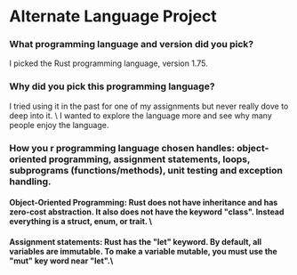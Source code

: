 # Alternate Language Project

### What programming language and version did you pick?
I picked the Rust programming language, version 1.75.

### Why did you pick this programming language? 
I tried using it in the past for one of my assignments but never really dove to deep into it. \\
I wanted to explore the language more and see why many people enjoy the language.

### How you r programming language chosen handles: object-oriented programming, assignment statements, loops, subprograms (functions/methods), unit testing and exception handling.
#### Object-Oriented Programming: Rust does not have inheritance and has zero-cost abstraction. It also does not have the keyword "class". Instead everything is a struct, enum, or trait. \\
#### Assignment statements: Rust has the "let" keyword. By default, all variables are immutable. To make a variable mutable, you must use the "mut" key word near "let".\\
